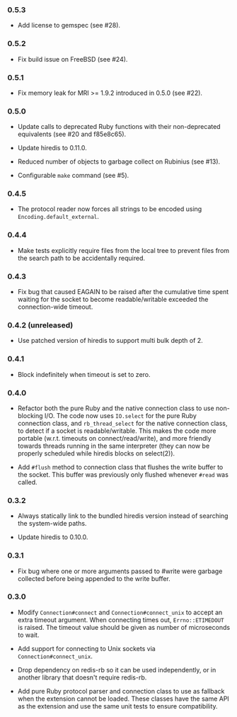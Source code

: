 ### 0.5.3

* Add license to gemspec (see #28).

### 0.5.2

* Fix build issue on FreeBSD (see #24).

### 0.5.1

* Fix memory leak for MRI >= 1.9.2 introduced in 0.5.0 (see #22).

### 0.5.0

* Update calls to deprecated Ruby functions with their non-deprecated
  equivalents (see #20 and f85e8c65).

* Update hiredis to 0.11.0.

* Reduced number of objects to garbage collect on Rubinius (see #13).

* Configurable `make` command (see #5).

### 0.4.5

* The protocol reader now forces all strings to be encoded using
  `Encoding.default_external`.

### 0.4.4

* Make tests explicitly require files from the local tree to prevent files from
  the search path to be accidentally required.

### 0.4.3

* Fix bug that caused EAGAIN to be raised after the cumulative time spent
  waiting for the socket to become readable/writable exceeded the
  connection-wide timeout.

### 0.4.2 (unreleased)

* Use patched version of hiredis to support multi bulk depth of 2.

### 0.4.1

* Block indefinitely when timeout is set to zero.

### 0.4.0

* Refactor both the pure Ruby and the native connection class to use
  non-blocking I/O. The code now uses `IO.select` for the pure Ruby connection
  class, and `rb_thread_select` for the native connection class, to detect if a
  socket is readable/writable. This makes the code more portable (w.r.t.
  timeouts on connect/read/write), and more friendly towards threads running in
  the same interpreter (they can now be properly scheduled while hiredis blocks
  on select(2)).

* Add `#flush` method to connection class that flushes the write buffer to the
  socket. This buffer was previously only flushed whenever `#read` was called.

### 0.3.2

* Always statically link to the bundled hiredis version instead of searching
  the system-wide paths.

* Update hiredis to 0.10.0.

### 0.3.1

* Fix bug where one or more arguments passed to #write were garbage collected
  before being appended to the write buffer.

### 0.3.0

* Modify `Connection#connect` and `Connection#connect_unix` to accept an extra
  timeout argument. When connecting times out, `Errno::ETIMEDOUT` is raised.
  The timeout value should be given as number of microseconds to wait.

* Add support for connecting to Unix sockets via `Connection#connect_unix`.

* Drop dependency on redis-rb so it can be used independently, or in another
  library that doesn't require redis-rb.

* Add pure Ruby protocol parser and connection class to use as fallback when
  the extension cannot be loaded. These classes have the same API as the
  extension and use the same unit tests to ensure compatibility.

